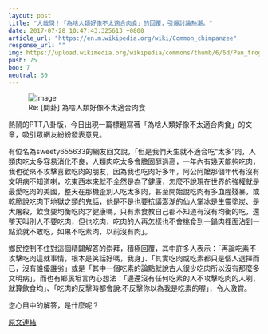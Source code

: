 ```yaml
---
layout: post
title: "大哉問！「為啥人類好像不太適合肉食」的回覆，引爆討論熱潮。"
date: 2017-07-28 10:47:43.325613 +0800
article_url: "https://en.m.wikipedia.org/wiki/Common_chimpanzee"
response_url: ""
img: https://upload.wikimedia.org/wikipedia/commons/thumb/6/6d/Pan_troglodytes_%28male%29.jpg/1200px-Pan_troglodytes_%28male%29.jpg
push: 75
boo: 7
neutral: 30
---
```


<figure>
<img src="https://upload.wikimedia.org/wikipedia/commons/thumb/6/6d/Pan_troglodytes_%28male%29.jpg/1200px-Pan_troglodytes_%28male%29.jpg" alt="image">
<figcaption>
Re: [問卦] 為啥人類好像不太適合肉食
</figcaption>
</figure>



熱鬧的PTT八卦版，今日出現一篇標題寫著「為啥人類好像不太適合肉食」的文章，吸引眾網友紛紛發表意見。

有位名為sweety655633的網友回文說，「但是我們天生就不適合吃“太多”肉，人類肉吃太多容易消化不良，人類肉吃太多會膽固醇過高，一年內有幾天能夠吃肉，我也從來不攻擊喜歡吃肉的朋友，因為我也吃肉好多年，阿公阿嬤那個年代有沒有文明病不知道喇，吃東西本來就不全然是為了健康，怎麼不說現在世界的強權就是最愛吃肉的美國，整天在那機歪別人吃太多肉，甚至開始說吃肉有多血腥殘暴，或乾脆說吃肉下地獄之類的鬼話，他是不是也要抗議澎湖的仙人掌冰是生靈塗炭、是大屠殺，飲食要均衡吃肉才健康嗎，只有素食教自己都不知道有沒有均衡的吃，還整天叫別人不要吃肉，但也吃肉，吃肉的人再怎樣也不會挑食到一鍋肉裡面沾到一點菜就不敢吃，如果不吃素肉，以前沒有肉」。

鄉民控制不住對這個精闢解答的崇拜，積極回覆，其中許多人表示：「再論吃素不攻擊吃肉這就事情，根本是笑話好嗎，我身」、「其實吃肉或吃素都只是個人選擇而已，沒有誰優誰劣」或是「其中一個吃素的論點就說古人很少吃肉所以沒有那麼多文明病」，而也有鄉民坦言內心想法：「邊還沒有任何吃素的人不攻擊吃肉的人咧，就算飲食均」、「吃肉的反擊時都會說:不反擊你以為我是吃素的喔」，令人激賞。

您心目中的解答，是什麼呢？

<a href = "https://www.ptt.cc/bbs/Gossiping/M.1501196577.A.620.html">原文連結</a>

